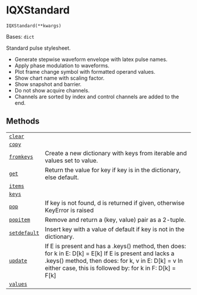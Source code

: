 # IQXStandard

<span id="undefined" />

`IQXStandard(**kwargs)`

Bases: `dict`

Standard pulse stylesheet.

*   Generate stepwise waveform envelope with latex pulse names.
*   Apply phase modulation to waveforms.
*   Plot frame change symbol with formatted operand values.
*   Show chart name with scaling factor.
*   Show snapshot and barrier.
*   Do not show acquire channels.
*   Channels are sorted by index and control channels are added to the end.

## Methods

|                                                                                                                                                                                  |                                                                                                                                                                                                                               |
| -------------------------------------------------------------------------------------------------------------------------------------------------------------------------------- | ----------------------------------------------------------------------------------------------------------------------------------------------------------------------------------------------------------------------------- |
| [`clear`](qiskit.visualization.pulse_v2.IQXStandard.clear#qiskit.visualization.pulse_v2.IQXStandard.clear "qiskit.visualization.pulse_v2.IQXStandard.clear")                     |                                                                                                                                                                                                                               |
| [`copy`](qiskit.visualization.pulse_v2.IQXStandard.copy#qiskit.visualization.pulse_v2.IQXStandard.copy "qiskit.visualization.pulse_v2.IQXStandard.copy")                         |                                                                                                                                                                                                                               |
| [`fromkeys`](qiskit.visualization.pulse_v2.IQXStandard.fromkeys#qiskit.visualization.pulse_v2.IQXStandard.fromkeys "qiskit.visualization.pulse_v2.IQXStandard.fromkeys")         | Create a new dictionary with keys from iterable and values set to value.                                                                                                                                                      |
| [`get`](qiskit.visualization.pulse_v2.IQXStandard.get#qiskit.visualization.pulse_v2.IQXStandard.get "qiskit.visualization.pulse_v2.IQXStandard.get")                             | Return the value for key if key is in the dictionary, else default.                                                                                                                                                           |
| [`items`](qiskit.visualization.pulse_v2.IQXStandard.items#qiskit.visualization.pulse_v2.IQXStandard.items "qiskit.visualization.pulse_v2.IQXStandard.items")                     |                                                                                                                                                                                                                               |
| [`keys`](qiskit.visualization.pulse_v2.IQXStandard.keys#qiskit.visualization.pulse_v2.IQXStandard.keys "qiskit.visualization.pulse_v2.IQXStandard.keys")                         |                                                                                                                                                                                                                               |
| [`pop`](qiskit.visualization.pulse_v2.IQXStandard.pop#qiskit.visualization.pulse_v2.IQXStandard.pop "qiskit.visualization.pulse_v2.IQXStandard.pop")                             | If key is not found, d is returned if given, otherwise KeyError is raised                                                                                                                                                     |
| [`popitem`](qiskit.visualization.pulse_v2.IQXStandard.popitem#qiskit.visualization.pulse_v2.IQXStandard.popitem "qiskit.visualization.pulse_v2.IQXStandard.popitem")             | Remove and return a (key, value) pair as a 2-tuple.                                                                                                                                                                           |
| [`setdefault`](qiskit.visualization.pulse_v2.IQXStandard.setdefault#qiskit.visualization.pulse_v2.IQXStandard.setdefault "qiskit.visualization.pulse_v2.IQXStandard.setdefault") | Insert key with a value of default if key is not in the dictionary.                                                                                                                                                           |
| [`update`](qiskit.visualization.pulse_v2.IQXStandard.update#qiskit.visualization.pulse_v2.IQXStandard.update "qiskit.visualization.pulse_v2.IQXStandard.update")                 | If E is present and has a .keys() method, then does: for k in E: D\[k] = E\[k] If E is present and lacks a .keys() method, then does: for k, v in E: D\[k] = v In either case, this is followed by: for k in F: D\[k] = F\[k] |
| [`values`](qiskit.visualization.pulse_v2.IQXStandard.values#qiskit.visualization.pulse_v2.IQXStandard.values "qiskit.visualization.pulse_v2.IQXStandard.values")                 |                                                                                                                                                                                                                               |
